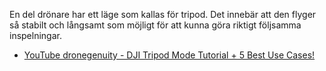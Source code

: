 En del drönare har ett läge som kallas för tripod. Det innebär att den flyger så stabilt och långsamt som möjligt för att kunna göra riktigt följsamma inspelningar.

* [YouTube dronegenuity - DJI Tripod Mode Tutorial + 5 Best Use Cases!](https://www.youtube.com/watch?v=8ZWpGAS1Zro)
